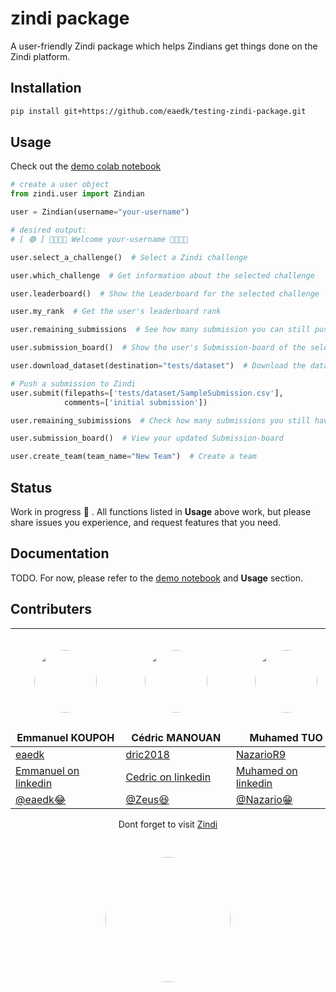 # zindi package

A user-friendly Zindi package which helps Zindians get things done on the Zindi platform.

## Installation

```bash
pip install git+https://github.com/eaedk/testing-zindi-package.git
```

## Usage

Check out the [demo colab notebook][colab notebook]

```python
# create a user object
from zindi.user import Zindian

user = Zindian(username="your-username")

# desired output:
# [ 🟢 ] 👋🏾👋🏾 Welcome your-username 👋🏾👋🏾

user.select_a_challenge()  # Select a Zindi challenge

user.which_challenge  # Get information about the selected challenge

user.leaderboard()  # Show the Leaderboard for the selected challenge

user.my_rank  # Get the user's leaderboard rank

user.remaining_submissions  # See how many submission you can still push to Zindi

user.submission_board()  # Show the user's Submission-board of the selected challenge

user.download_dataset(destination="tests/dataset")  # Download the dataset for the selected challenge

# Push a submission to Zindi
user.submit(filepaths=['tests/dataset/SampleSubmission.csv'],
            comments=['initial submission']) 

user.remaining_subimissions  # Check how many submissions you still have

user.submission_board()  # View your updated Submission-board

user.create_team(team_name="New Team")  # Create a team
```

## Status

Work in progress 🚧 . All functions listed in **Usage** above work, but please share issues you experience, and request features that you need.

## Documentation

TODO. For now, please refer to the [demo notebook][colab notebook] and **Usage** section.

## Contributers

<div align='center'>

| <img src='https://media-exp1.licdn.com/dms/image/C5103AQEWceAkHjUwVw/profile-displayphoto-shrink_400_400/0/1582378323644?e=1618444800&v=beta&t=dgTb6nwVBgbNzFOs8CLvoM_p2gYal4t0gStKWvfzcmk' width='100' height='100' style='border-radius:50%; margin:.8cm'> <br>Emmanuel KOUPOH | <img src='https://media-exp1.licdn.com/dms/image/C4D35AQGOLlRWnmK5UA/profile-framedphoto-shrink_800_800/0/1611062726937?e=1613314800&v=beta&t=IpUAuxmIMhOrhzAV9rQe3BTJz-6kSN8CUZK8RKf1Jso' width='100' height='100' style='border-radius:50%; margin:.8cm'> <br>Cédric MANOUAN | <img src='https://media-exp1.licdn.com/dms/image/C4D03AQH1XHqqND9Syg/profile-displayphoto-shrink_400_400/0/1588010132707?e=1618444800&v=beta&t=SHEg3OdAElJk8dUF7UZ-hZr_ydRZV6fRJW-YUgl4Pxw' width='100' height='100' style='border-radius:50%; margin:.8cm'> <br>Muhamed TUO |
|--------------------------------------|-------------------------------|----------------------------------------------|
| [eaedk](https://github.com/eaedk) | [dric2018](https://github.com/dric2018) | [NazarioR9](https://github.com/NazarioR9)|
| [Emmanuel on linkedin](https://www.linkedin.com/in/esaïe-alain-emmanuel-dina-koupoh-7b974a17a) | [Cedric on linkedin](https://www.linkedin.com/in/cédric-pascal-emmanuel-manouan-ba9ba1181) | [Muhamed on linkedin](https://www.linkedin.com/in/muhamed-tuo-b1b3a0162) |
|[@eaedk😂](https://zindi.africa/users/eaedk) | [@Zeus😆](https://zindi.africa/users/I_am_Zeus_AI) |   [@Nazario😁](https://zindi.africa/users/Muhamed_Tuo)   |

Dont forget to visit [Zindi](www.zindi.africa)

<img src='https://pbs.twimg.com/profile_images/1026842061587271680/NHtP1F7r_400x400.jpg' width='200' height='200' style='border-radius:50%; margin:.8cm'>

</div>

[colab notebook]: https://colab.research.google.com/drive/1zzAUWkJ8R5GQzxsdJ5i7XTxaGe2tmUF4?usp=sharing
